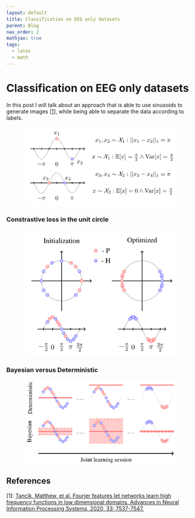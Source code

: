```yaml
---
layout: default
title: Classification on EEG only datasets
parent: Blog
nav_order: 2
mathjax: true
tags: 
  - latex
  - math
---
```




# Classification on EEG only datasets

In this post I will talk about an approach that is able to use sinusoids to generate images [[1](#references)], while being able to separate the data according to labels.



<p align="center">
	<img src="./figures/cosine_image.png" width="400"/>
</p>


### Constrastive loss in the unit circle


<p align="center">
	<img src="./figures/contrastive_optimization.png" width="400"/>
</p>


### Bayesian versus Deterministic


<p align="center">
	<img src="./figures/bayesian_vs_deterministic.png" width="400"/>
</p>





## References

\[1\]: [Tancik, Matthew, et al. Fourier features let networks learn high frequency functions in low dimensional domains. Advances in Neural Information Processing Systems, 2020, 33: 7537-7547.](https://arxiv.org/abs/2006.10739)